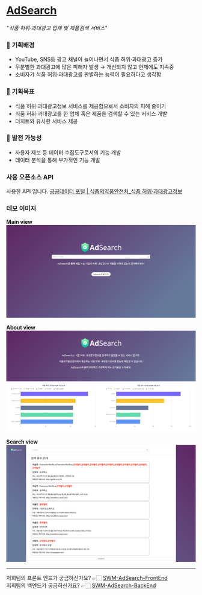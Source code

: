 # [AdSearch](https://frontend-react-elgbh.run.goorm.io/)  
*_"식품 허위·과대광고 업체 및 제품검색 서비스"_*

### 🚩 **기획배경**

- YouTube, SNS등 광고 채널이 늘어나면서 식품 허위·과대광고 증가
- 무분별한 과대광고에 많은 피해자 발생 → 개선되지 않고 현재에도 지속중
- 소비자가 식품 허위·과대광고를 판별하는 능력이 필요하다고 생각함

### 🚩 **기획목표**

- 식품 허위·과대광고정보 서비스를  제공함으로서 소비자의 피해 줄이기
- 식품 허위·과대광고를 한 업체 혹은 제품을 검색할 수 있는 서비스 개발
- 더치트와 유사한 서비스 제공

### 🚩 **발전 가능성**

- 사용자 제보 등 데이터 수집도구로서의 기능 개발
- 데이터 분석을 통해 부가적인 기능 개발

### 사용 오픈소스 API
사용한 API 입니다. [공공데이터 포털 | 식품의약품안전처_식품 허위·과대광고정보](https://www.data.go.kr/data/15058599/openapi.do)

### 데모 이미지
**Main view**
![main](https://github.com/swm-pgui/SWM-AdSearch-Intergrated/blob/main/Demo/main.png?raw=true)

**About view**
![about](https://github.com/swm-pgui/SWM-AdSearch-Intergrated/blob/main/Demo/about.png?raw=true)

**Search view**
![search](https://github.com/swm-pgui/SWM-AdSearch-Intergrated/blob/main/Demo/search.png?raw=true)

---
저희팀의 프론트 엔드가 궁금하신가요? 👉🏻  [SWM-AdSearch-FrontEnd](https://github.com/swm-pgui/SWM-AdSearch-FrontEnd)  
저희팀의 백엔드가 궁금하신가요? 👉🏻  [SWM-AdSearch-BackEnd](https://github.com/swm-pgui/SWM-AdSearch-BackEnd)  
